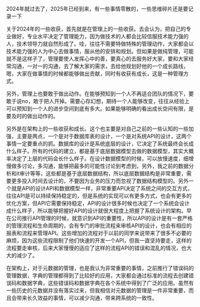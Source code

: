 2024年就过去了，2025年已经到来，有一些事情零散的，一些思维碎片还是要记录一下

关于2024年的一些收获，首先就是在管理上的一些收获。去会认为，把自己的专业做好，专业水平决定了管理能力，因为做技术的人都会比较信服技术能力强的人，技术领导力就自然形成了。哇，往往不需要特做特殊的管理动作，大家都会以技术能力强的人为中心去做事情，服从他的安排和规划。但如果是做纯管理，可能就不是这样子了，管理要使人发挥心中的善，要真心的去服务好大家，要和大家经常沟通，一对一的沟通，去了解大家的需求，去给他规划好他的一个成长路线，嗯，大家在做事情的时候都能够做出贡献，同时有收获有成长，这是一种管理方式。

另外，管理上也要敢于做出动作。在能够预知到一个人不再适合团队的情况下，要敢于说no，敢于把人开掉。需要心存幻想，期待一个人能够改变，往往从经验上可以预知到一个人的进步空间到底有多大。如果能够明确的看出成长空间有限，是要及时的做出动作的。

另外是在架构上的一些收获和成长。这个也主要是对自己之前的一些认知的一些加强，主要是两点，一个是对于数据库表的设计，一个是对系统API的设计，这两个事情一定要重点的抓。数据库的设计是系统底层的设计，它决定了系统最终会长成什么样子。所有的代码的建立，都是基于底层数据模型去做的数据模型，其实大概率决定了上层的代码会长什么样子。在设计数据模型的时候，可以放慢速度，细增慢做多讨论，多沟通，能够把最多的可能性讨论到考虑到，另外，我之前的数据分析和it审计等等，这些都是基于底层数据结构，所以底层数据结构是非常重要，需要更多投入时间去设计的，不要因为业务的压力而忽视了数据结构模型的。另外一个就是API的设计API和数据模型一样，非常重要API决定了系统之间的交互方式，往往API是可以持续保持稳定的，但是系统的实现可以有更多方式，也会有更多的优化方案，但API它需要保持稳定，API的设计很多时候也决定了一个系统会设计成什么样子，所以能够把握好API的设计就很大程度上把握了系统设计的架构。早在公司推行API管理的时候，就意识到API的重要性，所以API的设计是有一套严格的管理流程和生命周期的，会有专门的审批流程来审核API的设计，也会有相应的报表和流程来管理API。这些增加的流程对于以前的同学来说带来了很多不必要的麻烦，因为这些流程限制了他们快速的开发一个API，但我一直坚持要走，这样的流程要走审核，后来大家慢慢的适应了这样的流程API的错误和混乱的情况，也大大的减少了。

在架构上，对于元数据的管理，也是我认为非常重要的事情，之前推行了错误码的管理数据，字典的管理都得到了比较好的应用，大家都会通过标准的流程去创建错误码和数据字典，这些错误码和数据字典在各个系统中得到了广泛的应用。虽然有一些历史的元数据并没有落实过来，但我相信对元数据的管理是一件非常重要，而且会带来长久效益的事情，可以减少沟通，带来跨系统的一致性。